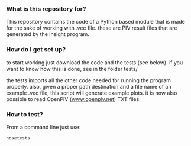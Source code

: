 ### What is this repository for? ###

This repository contains the code of a Python based module that is made for the sake of working with .vec file. these are PIV result files that are generated by the insight program.




### How do I get set up? ###

to start working just download the code and the tests (see below). 
if you want to know how this is done, see in the folder tests/

the tests imports all the other code needed for running the program properly. also, given a proper path destination and a file name of an example .vec file, this script will generate example plots. 
it is now also possible to read OpenPIV (www.openpiv.net) TXT files

### How to test? ### 

From a command line just use:

    nosetests